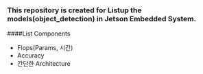 ###  This repository is created for Listup the models(object_detection) in Jetson Embedded System.

####List Components
  * Flops(Params, 시간)
  * Accuracy
  * 간단한 Architecture
